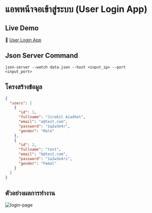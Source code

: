 # แอพหน้าจอเข้าสู่ระบบ (User Login App)

## Live Demo  
🔗 [User Login App](https://youtu.be/bfxij-4zHKE) 

## Json Server Command
<code>json-server --watch data.json --host <input_ip> --port <input_port></code>

## โครงสร้างข้อมูล
```json
{
  "users": [
    {
      "id": 1,
      "fullname": "Jirakit Aiadhet",
      "email": "a@test.com",
      "password": "1q2w3e4r",
      "gender": "Male"
    },
    {
      "id": 2,
      "fullname": "test",
      "email": "b@test.com",
      "password": "1a2w3e4rs",
      "gender": "Femal"
    }
  ]
}
```

## ตัวอย่างผลการทำงาน
![login-page](https://github.com/user-attachments/assets/25135f07-b634-4342-98de-197acb56d3a9)


